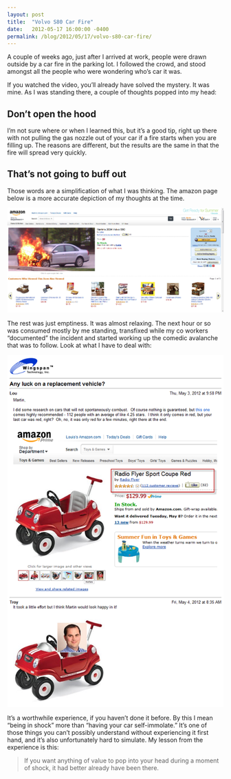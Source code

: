 ```yaml
---
layout: post
title:  "Volvo S80 Car Fire"
date:   2012-05-17 16:00:00 -0400
permalink: /blog/2012/05/17/volvo-s80-car-fire/
---
```


A couple of weeks ago, just after I arrived at work, people were drawn outside by a car fire in the parking lot.  I followed the crowd, and stood amongst all the people who were wondering who’s car it was.
<!--break-->
If you watched the video, you’ll already have solved the mystery.  It was mine.  As I was standing there, a couple of thoughts popped into my
head:

Don’t open the hood
-------------------

I’m not sure where or when I learned this, but it’s a good tip, right up there with not pulling the gas nozzle out of your car if a fire
starts when you are filling up.  The reasons are different, but the results are the same in that the fire will spread very quickly.

That’s not going to buff out
----------------------------

Those words are a simplification of what I was thinking.  The amazon page below is a more accurate depiction of my thoughts at the time.

![volvo-amazon]

The rest was just emptiness.  It was almost relaxing.  The next hour or so was consumed mostly by me standing, transfixed while my co workers “documented” the incident and started working up the comedic avalanche that was to follow.  Look at what I have to deal with:

![comedic-avalanch]

It’s a worthwhile experience, if you haven’t done it before.  By this I mean “being in shock” more than “having your car self-immolate.”
It’s one of those things you can’t possibly understand without experiencing it first hand, and it’s also unfortunately hard to simulate.
My lesson from the experience is this:
> If you want anything of value to pop into your head during a moment of shock, it had better already have been there.

[comedic-avalanch]: /img/volvo/ComedicAvalanch.png
[volvo-amazon]: /img/volvo/VolvoS80Amazon1.png